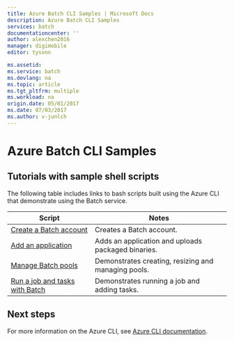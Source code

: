 ```yaml
---
title: Azure Batch CLI Samples | Microsoft Docs
description: Azure Batch CLI Samples
services: batch
documentationcenter: ''
author: alexchen2016
manager: digimobile
editor: tysonn

ms.assetid:
ms.service: batch
ms.devlang: na
ms.topic: article
ms.tgt_pltfrm: multiple
ms.workload: na
origin.date: 05/01/2017
ms.date: 07/03/2017
ms.author: v-junlch
---
```


# Azure Batch CLI Samples

## Tutorials with sample shell scripts

The following table includes links to bash scripts built using the Azure CLI that demonstrate using the Batch service.

| Script | Notes |
|---|---|
| [Create a Batch account](./scripts/batch-cli-sample-create-account.md) | Creates a Batch account. |
| [Add an application](./scripts/batch-cli-sample-add-application.md) | Adds an application and uploads packaged binaries.|
| [Manage Batch pools](./scripts/batch-cli-sample-manage-pool.md) | Demonstrates creating, resizing and managing pools. |
| [Run a job and tasks with Batch](./scripts/batch-cli-sample-run-job.md) | Demonstrates running a job and adding tasks. |

## Next steps

For more information on the Azure CLI, see [Azure CLI documentation](/cli/overview).

